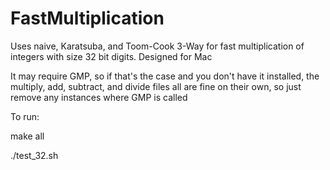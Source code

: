 FastMultiplication
=======================

Uses naive, Karatsuba, and Toom-Cook 3-Way for fast multiplication of integers with size 32 bit digits. Designed for Mac

It may require GMP, so if that's the case and you don't have it installed, the multiply, add, subtract, and divide files
all are fine on their own, so just remove any instances where GMP is called

To run:

make all

./test_32.sh
